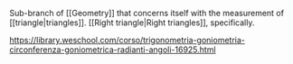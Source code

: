 Sub-branch of [[Geometry]] that concerns itself with the measurement of [[triangle|triangles]].
[[Right triangle|Right triangles]], specifically.

https://library.weschool.com/corso/trigonometria-goniometria-circonferenza-goniometrica-radianti-angoli-16925.html